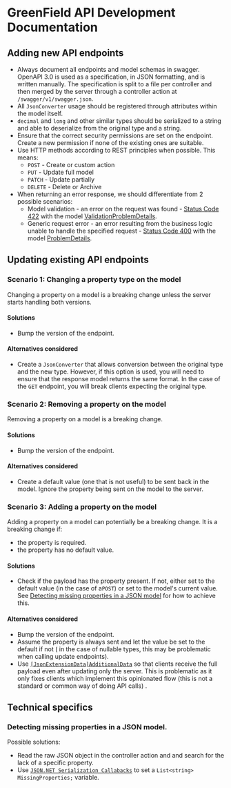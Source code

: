 # GreenField API Development Documentation
## Adding new API endpoints

* Always document all endpoints and model schemas in swagger. OpenAPI 3.0 is used as a specification, in JSON formatting, and is written manually. The specification is split to a file per controller and then merged by the server through a controller action at  `/swagger/v1/swagger.json`.
* All `JsonConverter` usage should be registered through attributes within the model itself.
* `decimal` and `long` and other similar types should be serialized to a string and able to deserialize from the original type and a string.
* Ensure that the correct security permissions are set on the endpoint. Create a new permission  if none of the existing ones are suitable.
* Use HTTP methods according to REST principles when possible. This means:
  * `POST` - Create or custom action
  * `PUT` - Update full model
  * `PATCH` - Update partially
  * `DELETE` - Delete or Archive
* When returning an error response, we should differentiate from 2 possible scenarios:
  * Model validation - an error on the request was found - [Status Code 422](https://httpstatuses.com/422) with the model [ValidationProblemDetails](https://docs.microsoft.com/en-us/dotnet/api/microsoft.aspnetcore.mvc.validationproblemdetails?view=aspnetcore-3.1).
  * Generic request error - an error resulting from the business logic unable to handle the specified request - [Status Code 400](https://httpstatuses.com/400) with the model [ProblemDetails](https://docs.microsoft.com/en-us/dotnet/api/microsoft.aspnetcore.mvc.problemdetails?view=aspnetcore-3.1).

## Updating existing API endpoints

### Scenario 1: Changing a property type on the model
Changing a property on a model is a breaking change unless the server starts handling both versions.

#### Solutions
* Bump the version of the endpoint.

#### Alternatives considered
* Create a `JsonConverter` that allows conversion between the original type and the new type. However, if this option is used, you will need to ensure that the response model returns the same format. In the case of the `GET` endpoint, you will break clients expecting the original type.

### Scenario 2: Removing a property on the model
Removing a property on a model is a breaking change. 

#### Solutions
* Bump the version of the endpoint.

#### Alternatives considered
* Create a default value (one that is not useful) to be sent back in the model.  Ignore the property being sent on the model to the server.

### Scenario 3: Adding a property on the model
Adding a property on a model can potentially be a breaking change. It is a breaking change if:
* the property is required.
* the property has no default value.

#### Solutions
*  Check if the payload has the property present. If not, either set to the default value (in the case of a`POST`) or set to the model's current value. See [Detecting missing properties in a JSON model](#missing-properties-detect) for how to achieve this.

#### Alternatives considered
* Bump the version of the endpoint.
* Assume the property is always sent and let the value be set to the default if not ( in the case of nullable types, this may be problematic when calling update endpoints). 
* Use [`[JsonExtensionData]AdditionalData`](https://www.newtonsoft.com/json/help/html/T_Newtonsoft_Json_JsonExtensionDataAttribute.htm) so that clients receive the full payload even after updating only the server. This is problematic as it only fixes clients which implement this opinionated flow (this is not a standard or common way of doing API calls) .



## Technical specifics

### <a name="missing-properties-detect"></a>Detecting missing properties in a JSON model.
Possible solutions:
* Read the raw JSON object in the controller action and and search for the lack of a specific property.
* Use [`JSON.NET Serialization Callabacks`](https://www.newtonsoft.com/json/help/html/SerializationCallbacks.htm) to set a `List<string> MissingProperties;` variable.
